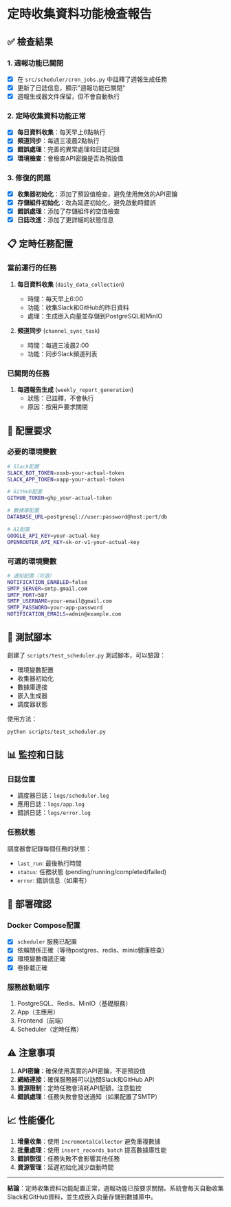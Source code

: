 # 定時收集資料功能檢查報告

## ✅ 檢查結果

### 1. 週報功能已關閉
- [x] 在 `src/scheduler/cron_jobs.py` 中註釋了週報生成任務
- [x] 更新了日誌信息，顯示"週報功能已關閉"
- [x] 週報生成器文件保留，但不會自動執行

### 2. 定時收集資料功能正常
- [x] **每日資料收集**：每天早上6點執行
- [x] **頻道同步**：每週三凌晨2點執行
- [x] **錯誤處理**：完善的異常處理和日誌記錄
- [x] **環境檢查**：會檢查API密鑰是否為預設值

### 3. 修復的問題
- [x] **收集器初始化**：添加了預設值檢查，避免使用無效的API密鑰
- [x] **存儲組件初始化**：改為延遲初始化，避免啟動時錯誤
- [x] **錯誤處理**：添加了存儲組件的空值檢查
- [x] **日誌改進**：添加了更詳細的狀態信息

## 📋 定時任務配置

### 當前運行的任務
1. **每日資料收集** (`daily_data_collection`)
   - 時間：每天早上6:00
   - 功能：收集Slack和GitHub的昨日資料
   - 處理：生成嵌入向量並存儲到PostgreSQL和MinIO

2. **頻道同步** (`channel_sync_task`)
   - 時間：每週三凌晨2:00
   - 功能：同步Slack頻道列表

### 已關閉的任務
1. **每週報告生成** (`weekly_report_generation`)
   - 狀態：已註釋，不會執行
   - 原因：按用戶要求關閉

## 🔧 配置要求

### 必要的環境變數
```bash
# Slack配置
SLACK_BOT_TOKEN=xoxb-your-actual-token
SLACK_APP_TOKEN=xapp-your-actual-token

# GitHub配置
GITHUB_TOKEN=ghp_your-actual-token

# 數據庫配置
DATABASE_URL=postgresql://user:password@host:port/db

# AI配置
GOOGLE_API_KEY=your-actual-key
OPENROUTER_API_KEY=sk-or-v1-your-actual-key
```

### 可選的環境變數
```bash
# 通知配置（可選）
NOTIFICATION_ENABLED=false
SMTP_SERVER=smtp.gmail.com
SMTP_PORT=587
SMTP_USERNAME=your-email@gmail.com
SMTP_PASSWORD=your-app-password
NOTIFICATION_EMAILS=admin@example.com
```

## 🧪 測試腳本

創建了 `scripts/test_scheduler.py` 測試腳本，可以驗證：
- 環境變數配置
- 收集器初始化
- 數據庫連接
- 嵌入生成器
- 調度器狀態

使用方法：
```bash
python scripts/test_scheduler.py
```

## 📊 監控和日誌

### 日誌位置
- 調度器日誌：`logs/scheduler.log`
- 應用日誌：`logs/app.log`
- 錯誤日誌：`logs/error.log`

### 任務狀態
調度器會記錄每個任務的狀態：
- `last_run`: 最後執行時間
- `status`: 任務狀態 (pending/running/completed/failed)
- `error`: 錯誤信息（如果有）

## 🚀 部署確認

### Docker Compose配置
- [x] `scheduler` 服務已配置
- [x] 依賴關係正確（等待postgres、redis、minio健康檢查）
- [x] 環境變數傳遞正確
- [x] 卷掛載正確

### 服務啟動順序
1. PostgreSQL、Redis、MinIO（基礎服務）
2. App（主應用）
3. Frontend（前端）
4. Scheduler（定時任務）

## ⚠️ 注意事項

1. **API密鑰**：確保使用真實的API密鑰，不是預設值
2. **網絡連接**：確保服務器可以訪問Slack和GitHub API
3. **資源限制**：定時任務會消耗API配額，注意監控
4. **錯誤處理**：任務失敗會發送通知（如果配置了SMTP）

## 📈 性能優化

1. **增量收集**：使用 `IncrementalCollector` 避免重複數據
2. **批量處理**：使用 `insert_records_batch` 提高數據庫性能
3. **錯誤恢復**：任務失敗不會影響其他任務
4. **資源管理**：延遲初始化減少啟動時間

---

**結論**：定時收集資料功能配置正常，週報功能已按要求關閉。系統會每天自動收集Slack和GitHub資料，並生成嵌入向量存儲到數據庫中。
